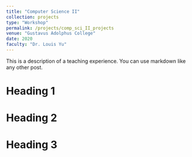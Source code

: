```yaml
---
title: "Computer Science II"
collection: projects
type: "Workshop"
permalink: /projects/comp_sci_II_projects
venue: "Gustavus Adolphus College"
date: 2020
faculty: "Dr. Louis Yu"
---
```


This is a description of a teaching experience. You can use markdown like any other post.

Heading 1
======

Heading 2
======

Heading 3
======